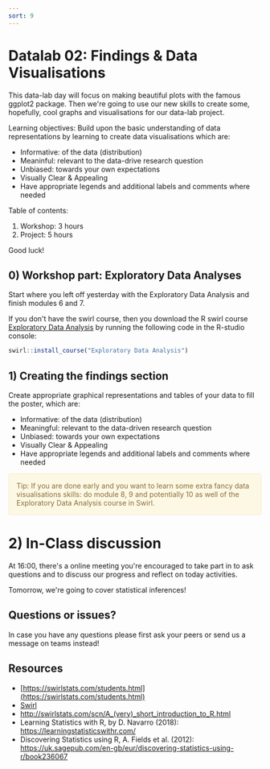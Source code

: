 ```yaml
---
sort: 9
---
```

# Datalab 02: Findings & Data Visualisations

This data-lab day will focus on making beautiful plots with the famous ggplot2 package. Then we're going to use our new skills to create some, hopefully, cool graphs and visualisations for our data-lab project.

Learning objectives:
Build upon the basic understanding of data representations by learning to create data visualisations which are:
- Informative: of the data (distribution)
- Meaninful: relevant to the data-drive research question
- Unbiased: towards your own expectations
- Visually Clear & Appealing
- Have appropriate legends and additional labels and comments where needed

Table of contents:
1. Workshop: 3 hours
2. Project: 5 hours

Good luck!

## 0) Workshop part: Exploratory Data Analyses
Start where you left off yesterday with the Exploratory Data Analysis and finish modules 6 and 7.

If you don't have the swirl course, then you download the R swirl course [Exploratory Data Analysis](https://swirlstats.com/scn/getclean.html) by running the following code in the R-studio console:
```R
swirl::install_course("Exploratory Data Analysis")
```


## 1) Creating the findings section
Create appropriate graphical representations and tables of your data to fill the poster, which are:
- Informative: of the data (distribution)
- Meaningful: relevant to the data-driven research question
- Unbiased: towards your own expectations
- Visually Clear & Appealing
- Have appropriate legends and additional labels and comments where needed

<div style="padding: 15px; border: 1px solid transparent; border-color: transparent; margin-bottom: 20px; border-radius: 4px; color: #8a6d3b;; background-color: #fcf8e3; border-color: #faebcc;">
Tip: If you are done early and you want to learn some extra fancy data visualisations skills: do module 8, 9 and potentially 10 as well of the Exploratory Data Analysis course in Swirl.
</div>

# 2) In-Class discussion
At 16:00, there's a online meeting you're encouraged to take part in to ask questions and to discuss our progress and reflect on today activities.

Tomorrow, we're going to cover statistical inferences!


## Questions or issues?
In case you have any questions please first ask your peers or send us a message on teams instead!

## Resources
- [https://swirlstats.com/students.html](https://swirlstats.com/students.html)
- [Swirl](https://swirlstats.com/help.html)
- http://swirlstats.com/scn/A_(very)_short_introduction_to_R.html
- Learning Statistics with R, by D. Navarro (2018):  https://learningstatisticswithr.com/  
- Discovering Statistics using R, A. Fields et al. (2012): https://uk.sagepub.com/en-gb/eur/discovering-statistics-using-r/book236067  
